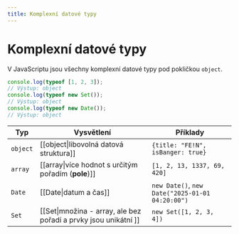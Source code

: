 ```yaml
---
title: Komplexní datové typy
---
```

# Komplexní datové typy
V JavaScriptu jsou všechny komplexní datové typy pod pokličkou `object`.

```javascript playground
console.log(typeof [1, 2, 3]);
// Výstup: object
console.log(typeof new Set());
// Výstup: object
console.log(typeof new Date());
// Výstup: object
```

| Typ      | Vysvětlení                                                      | Příklady                                        |
| -------- | --------------------------------------------------------------- | ----------------------------------------------- |
| `object` | [[object\|libovolná datová struktura]]                          | `{title: "FE!N", isBanger: true}`               |
| `array`  | [[array\|více hodnot s určitým pořadím (**pole**)]]             | `[1, 2, 13, 1337, 69, 420]`                     |
| `Date`   | [[Date\|datum a čas]]                                           | `new Date()`, `new Date("2025-01-01 04:20:00")` |
| `Set`    | [[Set\|množina - array, ale bez pořadí a prvky jsou unikátní ]] | `new Set([1, 2, 3, 4])`                         |
